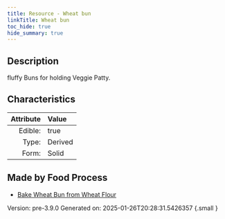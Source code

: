 ```yaml
---
title: Resource - Wheat bun
linkTitle: Wheat bun
toc_hide: true
hide_summary: true
---
```


## Description
fluffy Buns for holding Veggie Patty.

## Characteristics

| Attribute      | Value |
|--------:|:------|
|Edible:|true|
|Type:|Derived|
|Form:|Solid|
 



## Made by Food Process

- [Bake Wheat Bun from Wheat Flour](/docs/definitions/food/bake-wheat-bun-from-wheat-flour)

    

Version: pre-3.9.0 Generated on: 2025-01-26T20:28:31.5426357
{.small }

